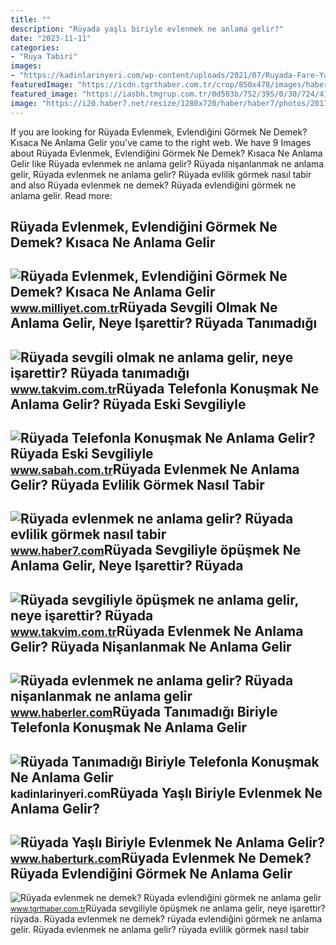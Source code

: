 ```yaml
---
title: ""
description: "Rüyada yaşlı biriyle evlenmek ne anlama gelir?"
date: "2023-11-11"
categories:
- "Ruya Tabiri"
images:
- "https://kadinlarinyeri.com/wp-content/uploads/2021/07/Ruyada-Fare-Yakalayip-Kacirmak.jpg"
featuredImage: "https://icdn.tgrthaber.com.tr/crop/850x478/images/haberler/2021_11/xbuyuk/ruyada-evlenmek-ne-demek-ruyada-evlendigini-gormek-ne-anlama-gelir-ruyada-evlend-1636466774.jpg"
featured_image: "https://iasbh.tmgrup.com.tr/0d503b/752/395/0/30/724/410?u=https://isbh.tmgrup.com.tr/sbh/2021/08/30/ruyada-telefonla-konusmak-ne-anlama-gelir-ruyada-eski-sevgiliyle-ve-tanidik-biriyle-telefonla-konusmak-anlami-nedir-1630318389081.jpg"
image: "https://i20.haber7.net/resize/1280x720/haber/haber7/photos/2017/44/ruyada_evlenmek_ne_anlama_gelir_ruyada_evlilik_gormek_nasil_tabir_edilir_1509374227_9391.jpg"
---
```


If you are looking for Rüyada Evlenmek, Evlendiğini Görmek Ne Demek? Kısaca Ne Anlama Gelir you've came to the right web. We have 9 Images about Rüyada Evlenmek, Evlendiğini Görmek Ne Demek? Kısaca Ne Anlama Gelir like Rüyada evlenmek ne anlama gelir? Rüyada nişanlanmak ne anlama gelir, Rüyada evlenmek ne anlama gelir? Rüyada evlilik görmek nasıl tabir and also Rüyada evlenmek ne demek? Rüyada evlendiğini görmek ne anlama gelir. Read more:

Rüyada Evlenmek, Evlendiğini Görmek Ne Demek? Kısaca Ne Anlama Gelir
--------------------------------------------------------------------

 ![Rüyada Evlenmek, Evlendiğini Görmek Ne Demek? Kısaca Ne Anlama Gelir](https://i2.milimaj.com/i/milliyet/75/0x0/61a8860f86b24a1114655f27.jpg) <small>www.milliyet.com.tr</small>Rüyada Sevgili Olmak Ne Anlama Gelir, Neye Işarettir? Rüyada Tanımadığı
-----------------------------------------------------------------------

 ![Rüyada sevgili olmak ne anlama gelir, neye işarettir? Rüyada tanımadığı](https://iatkv.tmgrup.com.tr/6d1911/600/314/0/0/1200/628?u=https:%2f%2fitkv.tmgrup.com.tr%2f2022%2f04%2f25%2fruyada-sevgili-olmak-ne-anlama-gelir-neye-isarettir-ruyada-tanimadigi-biriyle-sevgili-oldugunu-gormenin-anlami-1650896815886.jpg) <small>www.takvim.com.tr</small>Rüyada Telefonla Konuşmak Ne Anlama Gelir? Rüyada Eski Sevgiliyle
-----------------------------------------------------------------

 ![Rüyada Telefonla Konuşmak Ne Anlama Gelir? Rüyada Eski Sevgiliyle](https://iasbh.tmgrup.com.tr/0d503b/752/395/0/30/724/410?u=https://isbh.tmgrup.com.tr/sbh/2021/08/30/ruyada-telefonla-konusmak-ne-anlama-gelir-ruyada-eski-sevgiliyle-ve-tanidik-biriyle-telefonla-konusmak-anlami-nedir-1630318389081.jpg) <small>www.sabah.com.tr</small>Rüyada Evlenmek Ne Anlama Gelir? Rüyada Evlilik Görmek Nasıl Tabir
------------------------------------------------------------------

 ![Rüyada evlenmek ne anlama gelir? Rüyada evlilik görmek nasıl tabir](https://i20.haber7.net/resize/1280x720/haber/haber7/photos/2017/44/ruyada_evlenmek_ne_anlama_gelir_ruyada_evlilik_gormek_nasil_tabir_edilir_1509374227_9391.jpg) <small>www.haber7.com</small>Rüyada Sevgiliyle öpüşmek Ne Anlama Gelir, Neye Işarettir? Rüyada
-----------------------------------------------------------------

 ![Rüyada sevgiliyle öpüşmek ne anlama gelir, neye işarettir? Rüyada](https://iatkv.tmgrup.com.tr/e089e3/600/314/0/0/1275/667?u=https:%2f%2fitkv.tmgrup.com.tr%2falbum%2f2022%2f02%2f09%2fruyada-sevgiliyle-opusmek-ne-anlama-gelir-neye-isarettir-ruyada-tanidik-biriyle-opusmenin-anlami-ve-yorumu-ned-1644424615272.jpg) <small>www.takvim.com.tr</small>Rüyada Evlenmek Ne Anlama Gelir? Rüyada Nişanlanmak Ne Anlama Gelir
-------------------------------------------------------------------

 ![Rüyada evlenmek ne anlama gelir? Rüyada nişanlanmak ne anlama gelir](https://i.hbrcdn.com/haber/2020/07/08/ruyada-evlenmek-ne-anlama-gelir-ruyada-12707652_2731_amp.jpg) <small>www.haberler.com</small>Rüyada Tanımadığı Biriyle Telefonla Konuşmak Ne Anlama Gelir
------------------------------------------------------------

 ![Rüyada Tanımadığı Biriyle Telefonla Konuşmak Ne Anlama Gelir](https://kadinlarinyeri.com/wp-content/uploads/2021/07/Ruyada-Fare-Yakalayip-Kacirmak.jpg) <small>kadinlarinyeri.com</small>Rüyada Yaşlı Biriyle Evlenmek Ne Anlama Gelir?
----------------------------------------------

 ![Rüyada Yaşlı Biriyle Evlenmek Ne Anlama Gelir?](https://im.haberturk.com/l/2023/09/30/ver1696081702/3625840/jpg/1200x628) <small>www.haberturk.com</small>Rüyada Evlenmek Ne Demek? Rüyada Evlendiğini Görmek Ne Anlama Gelir
-------------------------------------------------------------------

 ![Rüyada evlenmek ne demek? Rüyada evlendiğini görmek ne anlama gelir](https://icdn.tgrthaber.com.tr/crop/850x478/images/haberler/2021_11/xbuyuk/ruyada-evlenmek-ne-demek-ruyada-evlendigini-gormek-ne-anlama-gelir-ruyada-evlend-1636466774.jpg) <small>www.tgrthaber.com.tr</small>Rüyada sevgiliyle öpüşmek ne anlama gelir, neye işarettir? rüyada. Rüyada evlenmek ne demek? rüyada evlendiğini görmek ne anlama gelir. Rüyada evlenmek ne anlama gelir? rüyada evlilik görmek nasıl tabir
